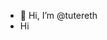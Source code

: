 - 👋 Hi, I’m @tutereth
- Hi

<!---
tutereth/tutereth is a ✨ special ✨ repository because its `README.md` (this file) appears on your GitHub profile.
You can click the Preview link to take a look at your changes.
--->

